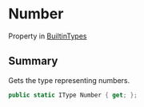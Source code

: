 # Number

Property in [BuiltinTypes](./)

## Summary

Gets the type representing numbers.

```csharp
public static IType Number { get; };
```
